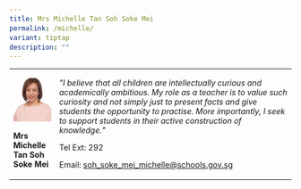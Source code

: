 ```yaml
---
title: Mrs Michelle Tan Soh Soke Mei
permalink: /michelle/
variant: tiptap
description: ""
---
```

<p></p>
<table>
<tbody>
<tr>
<td rowspan="1" colspan="1">
<div class="isomer-image-wrapper">
<img style="width:100%;" height="auto" width="100%" src="/images/sci11.jpg">
</div>
<p><strong>Mrs Michelle Tan Soh Soke Mei</strong>
</p>
</td>
<td rowspan="1" colspan="1">
<p><em>"I believe that all children are intellectually curious and academically ambitious. My role as a teacher is to value such curiosity and not simply just to present facts and give students the opportunity to practise. More importantly, I seek to support students in their active construction of knowledge."</em>
</p>
<p>Tel Ext: 292</p>
<p>Email:&nbsp;<a href="mailto:soh_soke_mei_michelle@schools.gov.sg" rel="noopener noreferrer nofollow" target="_blank">soh_soke_mei_michelle@schools.gov.sg</a>
</p>
</td>
</tr>
</tbody>
</table>
<p></p>